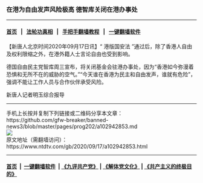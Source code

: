 ### 在港为自由发声风险极高 德智库关闭在港办事处
------------------------

#### [首页](https://github.com/gfw-breaker/banned-news3/blob/master/README.md) &nbsp;&nbsp;|&nbsp;&nbsp; [法轮功真相](https://github.com/begood0513/basic/blob/master/README.md)  &nbsp;&nbsp;|&nbsp;&nbsp; [手把手翻墙教程](https://github.com/gfw-breaker/guides/wiki)  &nbsp;&nbsp;|&nbsp;&nbsp; [一键翻墙软件](https://github.com/gfw-breaker/nogfw/blob/master/README.md)  



<div><div class="post_content" itemprop="articleBody">
 <p>
  【新唐人北京时间2020年09月17日讯】“
  <ok href="https://www.ntdtv.com/gb/港版国安法.htm">
   港版国安法
  </ok>
  ”通过后，除了香港人自由及权利限缩之外，在港外籍人士言论自由也受到影响。
 </p>
 <p>
  德国自由民主党智库周三宣布，将关闭基金会驻港办事处，因为“香港如今弥漫着恐惧和无所不在的威胁的空气。”“今天谁在香港为民主和自由发声，谁就有危险”，强调不能让工作人员与合作伙伴承受风险。
 </p>
 <p>
  新唐人记者明玉综合报导
 </p>
 <div class="single_ad">
 </div>
</div>
</div>
<hr/>
手机上长按并复制下列链接或二维码分享本文章：<br/>
https://github.com/gfw-breaker/banned-news3/blob/master/pages/prog202/a102942853.md <br/>
<a href='https://github.com/gfw-breaker/banned-news3/blob/master/pages/prog202/a102942853.md'><img src='https://github.com/gfw-breaker/banned-news3/blob/master/pages/prog202/a102942853.md.png'/></a> <br/>
原文地址（需翻墙访问）：https://www.ntdtv.com/gb/2020/09/17/a102942853.html


------------------------
#### [首页](https://github.com/gfw-breaker/banned-news3/blob/master/README.md) &nbsp;|&nbsp; [一键翻墙软件](https://github.com/gfw-breaker/nogfw/blob/master/README.md) &nbsp;| [《九评共产党》](https://github.com/gfw-breaker/9ping.md/blob/master/README.md#九评之一评共产党是什么) | [《解体党文化》](https://github.com/gfw-breaker/jtdwh.md/blob/master/README.md) | [《共产主义的终极目的》](https://github.com/gfw-breaker/gczydzjmd.md/blob/master/README.md)


<img src='http://gfw-breaker.win/banned-news3/pages/prog202/a102942853.md' width='0px' height='0px'/>